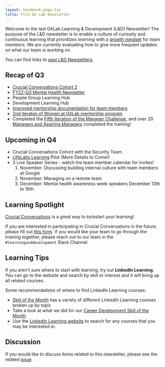 ```yaml
---
layout: handbook-page-toc
title: FY22-Q4 L&D Newsletter
---
```


Welcome to the last GitLab Learning & Development (L&D) Newsletter! The purpose of the L&D newsletter is to enable a culture of curiosity and continuous learning that *prioritizes learning* with a [growth mindset](/handbook/values/#growth-mindset) for team members. We are currently evaluating how to give more frequent updates on what our team is working on. 

You can find links to [past L&D Newsletters](/handbook/people-group/learning-and-development/newsletter/#past-newsletters). 

## Recap of Q3

* [Crucial Conversations Cohort 2](/handbook/people-group/learning-and-development/learning-initiatives/#crucial-conversations) 
* [FY22-Q3 Mental Health Newsletter](/handbook/people-group/learning-and-development/newsletter/mental-health-newsletter/FY22-Q3/) 
* People Group Learning Hub
* Development Learning Hub
* [Improved mentorship documentation for team members](https://about.gitlab.com/handbook/people-group/learning-and-development/mentor/)
* [2nd iteraton of Women at GitLab mentorship program](https://about.gitlab.com/company/culture/inclusion/tmrg-gitlab-women/mentorship-program/)
* Completed the [Fifth Iteration of the Manager Challenge](https://about.gitlab.com/handbook/people-group/learning-and-development/manager-challenge/), and over 20 [Managers and Aspiring Managers](https://docs.google.com/presentation/d/1s_yNEKLVDJ-nYTsvD568lpz1Bfan6qIZoZrY0ZEEkHI/edit#slide=id.gd2286d9050_0_7) completed the training!

## Upcoming in Q4

* Crucial Conversations Cohort with the Security Team
* [LifeLabs Learning](https://lifelabslearning.com/) Pilot (More Details to Come!) 
* 3 Live Speaker Series - watch the team member calendar for invites!
     1. November: Discussing building internal culture with team members at Google
     1. November: Managing on a remote team
     1. December: Mental health awareness week speakers December 13th to 16th

## Learning Spotlight 

[Crucial Conversations](/handbook/leadership/crucial-conversations/) is a great way to kickstart your learning! 

If you are interested in participating in Crucial Conversations in the future, please fill out [this form](https://docs.google.com/forms/d/e/1FAIpQLSdqwibbQZs-zL-IX9aq9Yzgozm-y3i0Vwh59T8T1nR74mxmFQ/viewform). If you would like your team to go through the trianing together, please reach out to our team in the `#learninganddevelopment` Slack Channel. 

## Learning Tips 

If you aren't sure where to start with learning, try out **LinkedIn Learning**. You can go to the website and search by skill or interest and it will bring up all related courses. 

Some recommendations of where to find LinkedIn Learning courses: 

* [Skill of the Month](https://about.gitlab.com/handbook/people-group/learning-and-development/learning-initiatives/#skill-of-the-month) has a variety of different LinkedIn Learning courses broken up by topic 
* Take a look at what we did for our [Career Development Skill of the Month](/handbook/people-group/learning-and-development/career-development/#skill-of-the-month) 
* Use the [LinkedIn Learning website](https://www.linkedin.com/learning/) to search for any courses that you may be interested in.

## Discussion 

If you would like to discuss items related to this newsletter, please see the related [issue](https://gitlab.com/gitlab-com/people-group/learning-development/newsletter/-/issues/13). 
